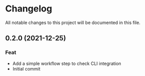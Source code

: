 # Changelog
All notable changes to this project will be documented in this file.
## 0.2.0 (2021-12-25)

### Feat

- Add a simple workflow step to check CLI integration
- Initial commit
